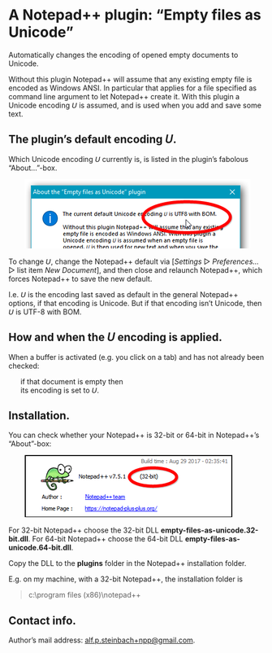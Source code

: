 ﻿# A Notepad++ plugin: “Empty files as Unicode”

Automatically changes the encoding of opened empty documents to Unicode.

Without this plugin Notepad++ will assume that any existing empty file is encoded as Windows ANSI. In particular that applies for a file specified as command line argument to let Notepad++ create it. With this plugin a Unicode encoding 𝘜 is assumed, and is used when you add and save some text.

## The plugin’s default encoding 𝘜.

Which Unicode encoding 𝘜 currently is, is listed in the plugin’s fabolous “About…”-box.

&nbsp;&nbsp;&nbsp;&nbsp;&nbsp;&nbsp;&nbsp;&nbsp;![The plugin's “About”-box](images/plugin-about-box.cropped.annotated.png)

To change 𝘜, change the Notepad++ default via [*Settings* ▷ *Preferences…* ▷ list item *New Document*], and then close and relaunch Notepad++, which forces Notepad++ to save the new default.

I.e. 𝘜 is the encoding last saved as default in the
general Notepad++  options, if that encoding is Unicode. But if that encoding isn’t Unicode,  then 𝘜 is UTF-8 with BOM.

## How and when the 𝘜 encoding is applied.

 When a buffer is activated (e.g. you click on a tab) and has not already been checked:

<ul>
  <li style="list-style-type: none;">if that document is empty then<br>
  its encoding is set to 𝘜.</li></ul>

## Installation.

You can check whether your Notepad++ is 32-bit or 64-bit in Notepad++’s “About”-box:

&nbsp;&nbsp;&nbsp;&nbsp;&nbsp;&nbsp;&nbsp;&nbsp;![The Notepad++ “About”-box](images/npp-about-box.cropped.annotated.png)

For 32-bit Notepad++ choose the 32-bit DLL **empty-files-as-unicode.32-bit.dll**. For 64-bit Notepad++ choose the 64-bit DLL **empty-files-as-unicode.64-bit.dll**.

Copy the DLL to the **plugins** folder in the Notepad++ installation folder.

E.g. on my machine, with a 32-bit Notepad++, the installation folder is

> c:\program files (x86)\notepad++

## Contact info.

Author’s mail address: <a href="mailto:alf.p.steinbach+npp@gmail.com">alf.p.steinbach+npp@gmail.com</href>.
